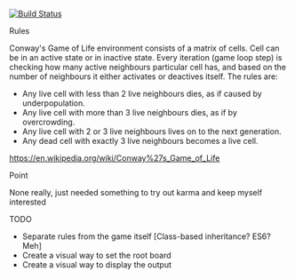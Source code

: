 [![Build Status](https://travis-ci.org/SNikon/GameOfLife.svg?branch=master)](https://travis-ci.org/SNikon/GameOfLife)

Rules

Conway's Game of Life environment consists of a matrix of cells. Cell can be in an active state or in inactive state. Every iteration (game loop step) is checking how many active neighbours particular cell has, and based on the number of neighbours it either activates or deactives itself. The rules are:

- Any live cell with less than 2 live neighbours dies, as if caused by underpopulation.
- Any live cell with more than 3 live neighbours dies, as if by overcrowding.
- Any live cell with 2 or 3 live neighbours lives on to the next generation.
- Any dead cell with exactly 3 live neighbours becomes a live cell.

https://en.wikipedia.org/wiki/Conway%27s_Game_of_Life

Point

None really, just needed something to try out karma and keep myself interested

TODO

 - Separate rules from the game itself [Class-based inheritance? ES6? Meh]
 - Create a visual way to set the root board
 - Create a visual way to display the output
